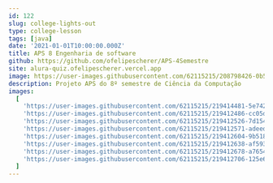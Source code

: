 ```yaml
---
id: 122
slug: college-lights-out
type: college-lesson
tags: [java]
date: '2021-01-01T10:00:00.000Z'
title: APS 8 Engenharia de software
github: https://github.com/ofelipescherer/APS-4Semestre
site: alura-quiz.ofelipescherer.vercel.app
image: https://user-images.githubusercontent.com/62115215/208798426-0b528230-530f-446f-9c1e-04df1b18835d.png
description: Projeto APS do 8º semestre de Ciência da Computação
images:
  [
    'https://user-images.githubusercontent.com/62115215/219414481-5e742828-8b76-45ef-8d0a-f98fdfba2aa1.gif',
    'https://user-images.githubusercontent.com/62115215/219412486-cc05d257-6e7a-4c3f-b0c7-9ea58169fbeb.png',
    'https://user-images.githubusercontent.com/62115215/219412526-7d154ee9-a50a-42cc-bc03-d4a1ed9bb78c.png',
    'https://user-images.githubusercontent.com/62115215/219412571-adeed80b-7312-42d7-8168-c9fedda435c3.png',
    'https://user-images.githubusercontent.com/62115215/219412604-9b51845a-e2ff-47ab-b455-6e5385436bb9.png',
    'https://user-images.githubusercontent.com/62115215/219412638-af593bc1-0bd8-41e2-b9d6-012aee99146d.png',
    'https://user-images.githubusercontent.com/62115215/219412678-a7654024-8cef-41e2-a0cd-011ab7daa3a3.png',
    'https://user-images.githubusercontent.com/62115215/219412706-125e60de-96f6-4af6-8afb-de8ad085b0ff.png'
  ]
---
```


